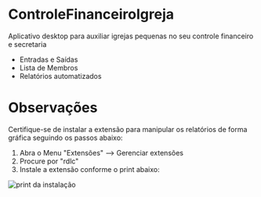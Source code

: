 # ControleFinanceiroIgreja

Aplicativo desktop para auxiliar igrejas pequenas no seu controle financeiro e secretaria

- Entradas e Saídas
- Lista de Membros
- Relatórios automatizados






# Observações
Certifique-se de instalar a extensão para manipular os relatórios de forma gráfica seguindo os passos abaixo:

1. Abra o Menu "Extensões" --> Gerenciar extensões
2. Procure por "rdlc"
3. Instale a extensão conforme o print abaixo:

![print da instalação](https://github.com/jhonsreis/ControleFinanceiroIgreja/blob/main/extras/captura_rdlc.png?raw=true)
